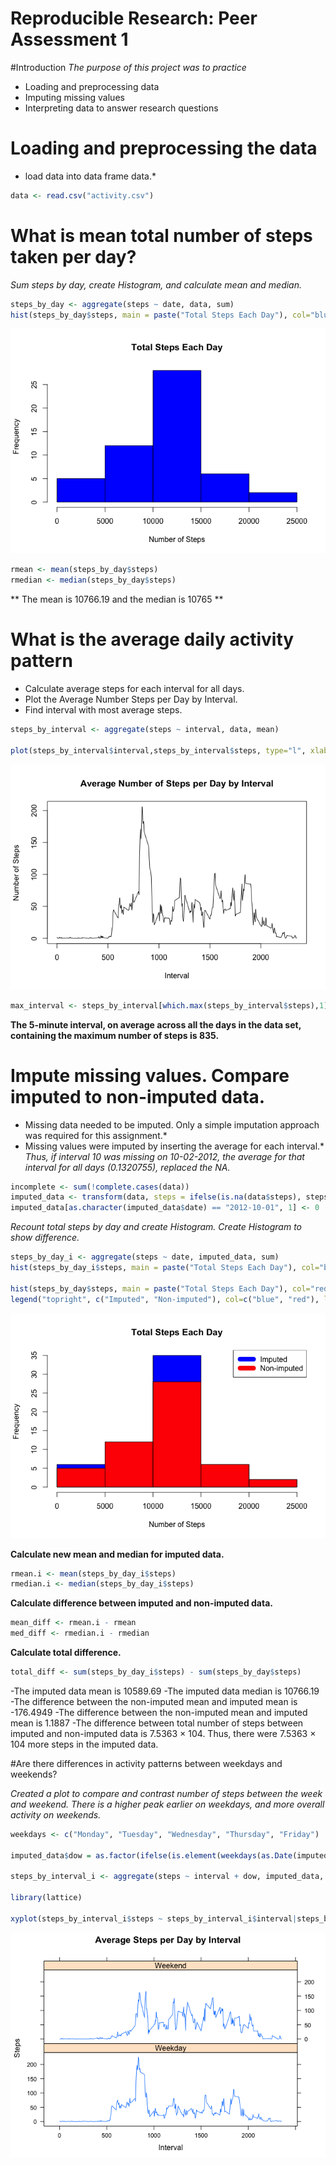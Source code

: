 # Reproducible Research: Peer Assessment 1

#Introduction
*The purpose of this project was to practice*
- Loading and preprocessing data
- Imputing missing values
- Interpreting data to answer research questions

# Loading and preprocessing the data
* load data into data frame data.*

```r
data <- read.csv("activity.csv")
```

# What is mean total number of steps taken per day?
*Sum steps by day, create Histogram, and calculate mean and median.*

```r
steps_by_day <- aggregate(steps ~ date, data, sum)
hist(steps_by_day$steps, main = paste("Total Steps Each Day"), col="blue", xlab="Number of Steps")
```

![](PA1_template_files/figure-html/unnamed-chunk-2-1.png)

```r
rmean <- mean(steps_by_day$steps)
rmedian <- median(steps_by_day$steps)
```
** The mean is 10766.19 and the median is 10765 **

# What is the average daily activity pattern
- Calculate average steps for each interval for all days.
- Plot the Average Number Steps per Day by Interval.
- Find interval with most average steps.

```r
steps_by_interval <- aggregate(steps ~ interval, data, mean)

plot(steps_by_interval$interval,steps_by_interval$steps, type="l", xlab="Interval", ylab="Number of Steps",main="Average Number of Steps per Day by Interval")
```

![](PA1_template_files/figure-html/unnamed-chunk-3-1.png)

```r
max_interval <- steps_by_interval[which.max(steps_by_interval$steps),1]
```
**The 5-minute interval, on average across all the days in the data set,** 
**containing the maximum number of steps is 835.**

# Impute missing values. Compare imputed to non-imputed data.
* Missing data needed to be imputed. Only a simple imputation approach was required for this assignment.*
* Missing values were imputed by inserting the average for each interval.*
*Thus, if interval 10 was missing on 10-02-2012, the average for that interval for all days (0.1320755),* *replaced the NA.*

```r
incomplete <- sum(!complete.cases(data))
imputed_data <- transform(data, steps = ifelse(is.na(data$steps), steps_by_interval$steps[match(data$interval, steps_by_interval$interval)], data$steps))
imputed_data[as.character(imputed_data$date) == "2012-10-01", 1] <- 0
```
*Recount total steps by day and create Histogram.*
*Create Histogram to show difference.* 

```r
steps_by_day_i <- aggregate(steps ~ date, imputed_data, sum)
hist(steps_by_day_i$steps, main = paste("Total Steps Each Day"), col="blue", xlab="Number of Steps")

hist(steps_by_day$steps, main = paste("Total Steps Each Day"), col="red", xlab="Number of Steps", add=T)
legend("topright", c("Imputed", "Non-imputed"), col=c("blue", "red"), lwd=10)
```

![](PA1_template_files/figure-html/unnamed-chunk-5-1.png)

**Calculate new mean and median for imputed data.**

```r
rmean.i <- mean(steps_by_day_i$steps)
rmedian.i <- median(steps_by_day_i$steps)
```
**Calculate difference between imputed and non-imputed data.**

```r
mean_diff <- rmean.i - rmean
med_diff <- rmedian.i - rmedian
```

**Calculate total difference.**

```r
total_diff <- sum(steps_by_day_i$steps) - sum(steps_by_day$steps)
```
-The imputed data mean is 10589.69
-The imputed data median is 10766.19
-The difference between the non-imputed mean and imputed mean is -176.4949
-The difference between the non-imputed mean and imputed mean is 1.1887
-The difference between total number of steps between imputed and non-imputed data is 7.5363 × 104. Thus, there were 7.5363 × 104 more steps in the imputed data.


#Are there differences in activity patterns between weekdays and weekends?

*Created a plot to compare and contrast number of steps between the week and weekend.*
*There is a higher peak earlier on weekdays, and more overall activity on weekends.*

```r
weekdays <- c("Monday", "Tuesday", "Wednesday", "Thursday", "Friday")
              
imputed_data$dow = as.factor(ifelse(is.element(weekdays(as.Date(imputed_data$date)),weekdays), "Weekday", "Weekend"))

steps_by_interval_i <- aggregate(steps ~ interval + dow, imputed_data, mean)

library(lattice)

xyplot(steps_by_interval_i$steps ~ steps_by_interval_i$interval|steps_by_interval_i$dow, main="Average Steps per Day by Interval",xlab="Interval", ylab="Steps",layout=c(1,2), type="l")
```

![](PA1_template_files/figure-html/unnamed-chunk-9-1.png)
